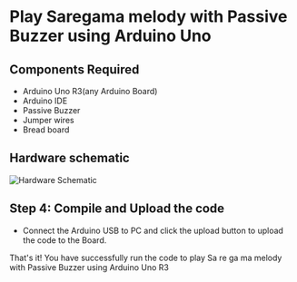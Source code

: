 # Play Saregama melody with Passive Buzzer using Arduino Uno

## Components Required
- Arduino Uno R3(any Arduino Board)
- Arduino IDE
- Passive Buzzer
- Jumper wires
- Bread board

## Hardware schematic
![Hardware Schematic](./PassiveBuzzer_schematic.png)

## Step 4: Compile and Upload the code

- Connect the Arduino USB to PC and click the upload button to upload the code to the Board.

That's it! You have successfully run the code to play Sa re ga ma melody with Passive Buzzer using Arduino Uno R3
